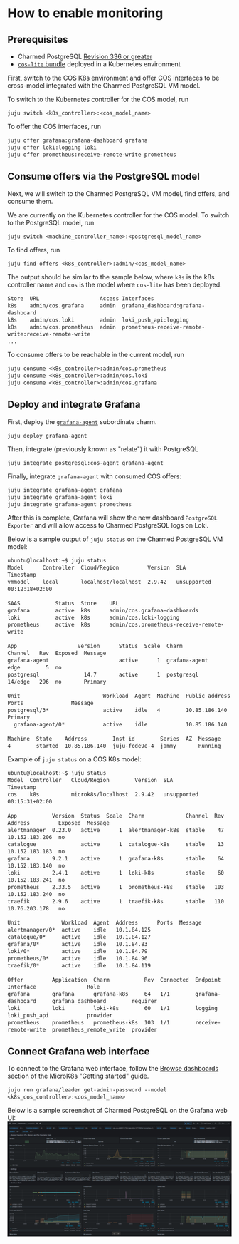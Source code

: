 # How to enable monitoring

## Prerequisites

* Charmed PostgreSQL [Revision 336 or greater](/reference/releases)
* [`cos-lite` bundle](https://charmhub.io/topics/canonical-observability-stack/tutorials/install-microk8s) deployed in a Kubernetes environment

First, switch to the COS K8s environment and offer COS interfaces to be cross-model integrated with the Charmed PostgreSQL VM model.

To switch to the Kubernetes controller for the COS model, run

```text
juju switch <k8s_controller>:<cos_model_name>
```

To offer the COS interfaces, run

```text
juju offer grafana:grafana-dashboard grafana
juju offer loki:logging loki
juju offer prometheus:receive-remote-write prometheus
```

## Consume offers via the PostgreSQL model

Next, we will switch to the Charmed PostgreSQL VM model, find offers, and consume them.

We are currently on the Kubernetes controller for the COS model. To switch to the PostgreSQL model, run

```text
juju switch <machine_controller_name>:<postgresql_model_name>
```

To find offers, run

```text
juju find-offers <k8s_controller>:admin/<cos_model_name>
```

The output should be similar to the sample below, where `k8s` is the k8s controller name and `cos` is the model where `cos-lite` has been deployed:

```text
Store  URL                   Access Interfaces
k8s    admin/cos.grafana     admin  grafana_dashboard:grafana-dashboard
k8s    admin/cos.loki        admin  loki_push_api:logging
k8s    admin/cos.prometheus  admin  prometheus-receive-remote-write:receive-remote-write
...
```

To consume offers to be reachable in the current model, run

```text
juju consume <k8s_controller>:admin/cos.prometheus
juju consume <k8s_controller>:admin/cos.loki
juju consume <k8s_controller>:admin/cos.grafana
```

## Deploy and integrate Grafana

First, deploy the [`grafana-agent`](https://charmhub.io/grafana-agent) subordinate charm.

```text
juju deploy grafana-agent
```

Then, integrate (previously known as "relate") it with PostgreSQL 

```text
juju integrate postgresql:cos-agent grafana-agent
```

Finally, integrate `grafana-agent` with consumed COS offers:

```text
juju integrate grafana-agent grafana
juju integrate grafana-agent loki
juju integrate grafana-agent prometheus
```

After this is complete, Grafana will show the new dashboard `PostgreSQL Exporter` and will allow access to Charmed PostgreSQL logs on Loki.

Below is a sample output of `juju status` on the Charmed PostgreSQL VM model:

```text
ubuntu@localhost:~$ juju status
Model      Controller  Cloud/Region         Version  SLA          Timestamp
vmmodel    local       localhost/localhost  2.9.42   unsupported  00:12:18+02:00

SAAS           Status  Store    URL
grafana        active  k8s      admin/cos.grafana-dashboards
loki           active  k8s      admin/cos.loki-logging
prometheus     active  k8s      admin/cos.prometheus-receive-remote-write

App                   Version      Status  Scale  Charm               Channel   Rev  Exposed  Message
grafana-agent                      active      1  grafana-agent       edge        5  no
postgresql              14.7       active      1  postgresql          14/edge   296  no       Primary

Unit                          Workload  Agent  Machine  Public address  Ports               Message
postgresql/3*                 active    idle   4        10.85.186.140                       Primary
  grafana-agent/0*            active    idle            10.85.186.140

Machine  State    Address        Inst id        Series  AZ  Message
4        started  10.85.186.140  juju-fcde9e-4  jammy       Running
```

Example of `juju status` on a COS K8s model:

```text
ubuntu@localhost:~$ juju status
Model  Controller   Cloud/Region        Version  SLA          Timestamp
cos    k8s          microk8s/localhost  2.9.42   unsupported  00:15:31+02:00

App           Version  Status  Scale  Charm             Channel  Rev  Address         Exposed  Message
alertmanager  0.23.0   active      1  alertmanager-k8s  stable    47  10.152.183.206  no
catalogue              active      1  catalogue-k8s     stable    13  10.152.183.183  no
grafana       9.2.1    active      1  grafana-k8s       stable    64  10.152.183.140  no
loki          2.4.1    active      1  loki-k8s          stable    60  10.152.183.241  no
prometheus    2.33.5   active      1  prometheus-k8s    stable   103  10.152.183.240  no
traefik       2.9.6    active      1  traefik-k8s       stable   110  10.76.203.178   no

Unit             Workload  Agent  Address      Ports  Message
alertmanager/0*  active    idle   10.1.84.125
catalogue/0*     active    idle   10.1.84.127
grafana/0*       active    idle   10.1.84.83
loki/0*          active    idle   10.1.84.79
prometheus/0*    active    idle   10.1.84.96
traefik/0*       active    idle   10.1.84.119

Offer         Application  Charm           Rev  Connected  Endpoint              Interface                Role
grafana       grafana      grafana-k8s     64   1/1        grafana-dashboard     grafana_dashboard        requirer
loki          loki         loki-k8s        60   1/1        logging               loki_push_api            provider
prometheus    prometheus   prometheus-k8s  103  1/1        receive-remote-write  prometheus_remote_write  provider
```

## Connect Grafana web interface

To connect to the Grafana web interface, follow the [Browse dashboards](https://charmhub.io/topics/canonical-observability-stack/tutorials/install-microk8s?_ga=2.201254254.1948444620.1704703837-757109492.1701777558#browse-dashboards) section of the MicroK8s "Getting started" guide.

```text
juju run grafana/leader get-admin-password --model <k8s_cos_controller>:<cos_model_name>
```

Below is a sample screenshot of Charmed PostgreSQL on the Grafana web UI:
![Charmed PostgreSQL Grafana web UI|690x353](postgresql-grafana-ui.png)

